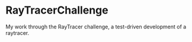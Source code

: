 # RayTracerChallenge
My work through the RayTracer challenge, a test-driven development of a raytracer.
